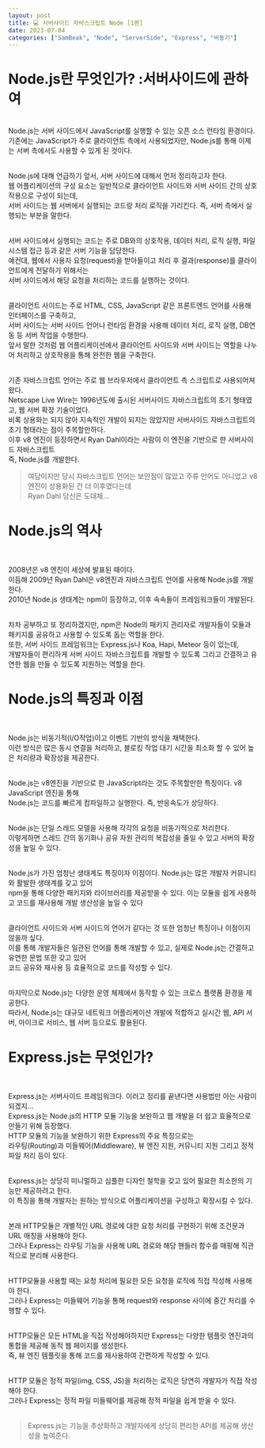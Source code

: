 ```yaml
---
layout: post
title: 💻 서버사이드 자바스크립트 Node [1편]
date: 2023-07-04
categories: ["SamBeak", "Node", "ServerSide", "Express", "비동기"]
---
```


# Node.js란 무엇인가? :서버사이드에 관하여

<br>
Node.js는 서버 사이드에서 JavaScript를 실행할 수 있는 오픈 소스 런타임 환경이다. <br>
기존에는 JavaScript가 주로 클라이언트 측에서 사용되었지만, Node.js를 통해 이제는 서버 측에서도 사용할 수 있게 된 것이다. <br><br>

Node.js에 대해 언급하기 앞서, 서버 사이드에 대해서 먼저 정리하고자 한다. <br>
웹 어플리케이션의 구성 요소는 일반적으로 클라이언트 사이드와 서버 사이드 간의 상호작용으로 구성이 되는데, <br>
서버 사이드는 웹 서버에서 실행되는 코드랑 처리 로직을 가리킨다. 즉, 서버 측에서 실행되는 부분을 말한다. <br><br>

서버 사이드에서 실행되는 코드는 주로 DB와의 상호작용, 데이터 처리, 로직 실행, 파일 시스템 접근 등과 같은 서버 기능을 담당한다. <br>
예컨대, 웹에서 사용자 요청(request)을 받아들이고 처리 후 결과(response)를 클라이언트에게 전달하기 위해서는 <br>
서버 사이드에서 해당 요청을 처리하는 코드를 실행하는 것이다. <br><br>

클라이언트 사이드는 주로 HTML, CSS, JavaScript 같은 프론트엔드 언어를 사용해 인터페이스를 구축하고, <br>
서버 사이드는 서버 사이드 언어나 런타임 환경을 사용해 데이터 처리, 로직 실행, DB연동 등 서버 작업을 수행한다. <br>
앞서 말한 것처럼 웹 어플리케이션에서 클라이언트 사이드와 서버 사이드는 역할을 나누어 처리하고 상호작용을 통해 완전한 웹을 구축한다. <br><br>

기존 자바스크립트 언어는 주로 웹 브라우저에서 클라이언트 측 스크립트로 사용되어져 왔다. <br>
Netscape Live Wire는 1996년도에 출시된 서버사이드 자바스크립트의 초기 형태였고, 웹 서버 확장 기술이었다. <br>
비록 상용화는 되지 않아 지속적인 개발이 되지는 않았지만 서버사이드 자바스크립트의 초기 형태라는 점이 주목할만하다. <br>
이후 v8 엔진이 등장하면서 Ryan Dahl이라는 사람이 이 엔진을 기반으로 한 서버사이드 자바스크립트 <br>
즉, Node.js를 개발한다. <br>

> 여담이지만 당시 자바스크립트 언어는 보안점이 많았고 주류 언어도 아니었고 v8엔진이 상용화된 건 더 이후였다는데 <br>
> Ryan Dahl 당신은 도대체... <br>

# Node.js의 역사

<br>

2008년은 v8 엔진이 세상에 발표된 때이다. <br>
이듬해 2009년 Ryan Dahl은 v8엔진과 자바스크립트 언어를 사용해 Node.js를 개발한다. <br>
2010년 Node.js 생태계는 npm이 등장하고, 이후 속속들이 프레임워크들이 개발된다. <br><br>

차차 공부하고 또 정리하겠지만, npm은 Node의 패키지 관리자로 개발자들이 모듈과 패키지를 공유하고 사용할 수 있도록 돕는 역할을 한다. <br>
또한, 서버 사이드 프레임워크는 Express.js나 Koa, Hapi, Meteor 등이 있는데, <br>
개발자들이 편리하게 서버 사이드 자바스크립트를 개발할 수 있도록 그리고 간결하고 유연한 웹을 만들 수 있도록 지원하는 역할을 한다. <br>

# Node.js의 특징과 이점

<br>

Node.js는 비동기적(I/O작업)이고 이벤트 기반의 방식을 채택한다. <br>
이런 방식은 많은 동시 연결을 처리하고, 블로킹 작업 대기 시간을 최소화 할 수 있어 높은 처리량과 확장성을 제공한다. <br><br>

Node.js는 v8엔진을 기반으로 한 JavaScript라는 것도 주목할만한 특징이다. v8 JavaScript 엔진을 통해 <br>
Node.js는 코드를 빠르게 컴파일하고 실행한다. 즉, 반응속도가 상당하다. <br><br>

Node.js는 단일 스레드 모델을 사용해 각각의 요청을 비동기적으로 처리한다. <br>
이렇게하면 스레드 간의 동기화나 공유 자원 관리의 복잡성을 줄일 수 있고 서버의 확장성을 높일 수 있다. <br><br>

Node.js가 가진 엄청난 생태계도 특징이자 이점이다. Node.js는 많은 개발자 커뮤니티와 활발한 생태계를 갖고 있어 <br>
npm을 통해 다양한 패키지와 라이브러리를 제공받을 수 있다. 이는 모듈을 쉽게 사용하고 코드를 재사용해 개발 생산성을 높일 수 있다 <br><br>

클라이언트 사이드와 서버 사이드의 언어가 같다는 것 또한 엄청난 특징이나 이점이지 않을까 싶다. <br>
이를 통해 개발자들은 일관된 언어를 통해 개발할 수 있고, 실제로 Node.js는 간결하고 유연한 문법 또한 갖고 있어 <br>
코드 공유와 재사용 등 효율적으로 코드를 작성할 수 있다. <br><br>

마지막으로 Node.js는 다양한 운영 체제에서 동작할 수 있는 크로스 플랫폼 환경을 제공한다. <br>
따라서, Node.js는 대규모 네트워크 어플리케이션 개발에 적합하고 실시간 웹, API 서버, 마이크로 서비스, 웹 서버 등으로도 활용된다. <br>

# Express.js는 무엇인가?

<br>

Express.js는 서버사이드 프레임워크다. 이러고 정리를 끝낸다면 사용법만 아는 사람이 되겠지...<br>
Express.js는 Node.js의 HTTP 모듈 기능을 보완하고 웹 개발을 더 쉽고 효율적으로 만들기 위해 등장했다. <br>
HTTP 모듈의 기능을 보완하기 위한 Express의 주요 특징으로는 <br>
라우팅(Routing)과 미들웨어(Middleware), 뷰 엔진 지원, 커뮤니티 지원 그리고 정적 파일 처리 등이 있다. <br><br>

Express.js는 상당히 미니멀하고 심플한 디자인 철학을 갖고 있어 필요한 최소한의 기능만 제공하려고 한다. <br>
이 특징을 통해 개발자는 원하는 방식으로 어플리케이션을 구성하고 확장시킬 수 있다. <br><br>

본래 HTTP모듈은 개별적인 URL 경로에 대한 요청 처리를 구현하기 위해 조건문과 URL 매칭을 사용해야 한다. <br>
그러나 Express는 라우팅 기능을 사용해 URL 경로와 해당 핸들러 함수를 매핑해 직관적으로 분리해 사용한다. <br><br>

HTTP모듈을 사용할 때는 요청 처리에 필요한 모든 요청을 로직에 직접 작성해 사용해야 한다. <br>
그러나 Express는 미들웨어 기능을 통해 request와 response 사이에 중간 처리를 수행할 수 있다. <br><br>

HTTP모듈은 모든 HTML을 직접 작성해야하지만 Express는 다양한 템플릿 엔진과의 통합을 제공해 동적 웹 페이지를 생성한다. <br>
즉, 뷰 엔진 템플릿을 통해 코드를 재사용하여 간편하게 작성할 수 있다. <br><br>

HTTP 모듈은 정적 파일(img, CSS, JS)을 처리하는 로직은 당연히 개발자가 직접 작성해야 한다. <br>
그러나 Express는 정적 파일 미들웨어를 제공해 정적 파일을 쉽게 받을 수 있다. <br><br>

> Express.js는 기능을 추상화하고 개발자에게 상당히 편리한 API를 제공해 생산성을 높여준다.
